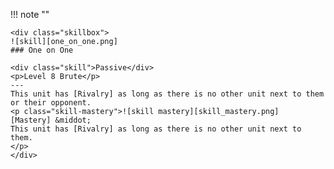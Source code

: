 !!! note ""

    <div class="skillbox">
    ![skill][one_on_one.png]
    ### One on One

    <div class="skill">Passive</div>
    <p>Level 8 Brute</p>
    ---
    This unit has [Rivalry] as long as there is no other unit next to them or their opponent. 
    <p class="skill-mastery">![skill mastery][skill_mastery.png]  [Mastery] &middot; 
    This unit has [Rivalry] as long as there is no other unit next to them.    
    </p>
    </div>

